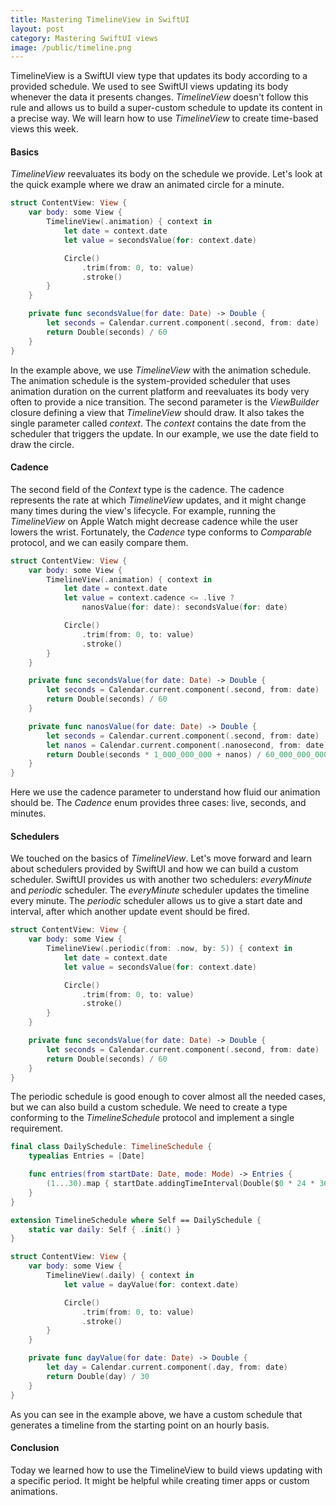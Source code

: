 ```yaml
---
title: Mastering TimelineView in SwiftUI
layout: post
category: Mastering SwiftUI views
image: /public/timeline.png
---
```


TimelineView is a SwiftUI view type that updates its body according to a provided schedule. We used to see SwiftUI views updating its body whenever the data it presents changes. *TimelineView* doesn't follow this rule and allows us to build a super-custom schedule to update its content in a precise way. We will learn how to use *TimelineView* to create time-based views this week.

#### Basics
*TimelineView* reevaluates its body on the schedule we provide. Let's look at the quick example where we draw an animated circle for a minute.

```swift
struct ContentView: View {
    var body: some View {
        TimelineView(.animation) { context in
            let date = context.date
            let value = secondsValue(for: context.date)

            Circle()
                .trim(from: 0, to: value)
                .stroke()
        }
    }

    private func secondsValue(for date: Date) -> Double {
        let seconds = Calendar.current.component(.second, from: date)
        return Double(seconds) / 60
    }
}
```

In the example above, we use *TimelineView* with the animation schedule. The animation schedule is the system-provided scheduler that uses animation duration on the current platform and reevaluates its body very often to provide a nice transition. The second parameter is the *ViewBuilder* closure defining a view that *TimelineView* should draw. It also takes the single parameter called *context*. The *context* contains the date from the scheduler that triggers the update. In our example, we use the date field to draw the circle.

#### Cadence
The second field of the *Context* type is the cadence. The cadence represents the rate at which *TimelineView* updates, and it might change many times during the view's lifecycle. For example, running the *TimelineView* on Apple Watch might decrease cadence while the user lowers the wrist. Fortunately, the *Cadence* type conforms to *Comparable* protocol, and we can easily compare them.

```swift
struct ContentView: View {
    var body: some View {
        TimelineView(.animation) { context in
            let date = context.date
            let value = context.cadence <= .live ?
                nanosValue(for: date): secondsValue(for: date)

            Circle()
                .trim(from: 0, to: value)
                .stroke()
        }
    }

    private func secondsValue(for date: Date) -> Double {
        let seconds = Calendar.current.component(.second, from: date)
        return Double(seconds) / 60
    }

    private func nanosValue(for date: Date) -> Double {
        let seconds = Calendar.current.component(.second, from: date)
        let nanos = Calendar.current.component(.nanosecond, from: date)
        return Double(seconds * 1_000_000_000 + nanos) / 60_000_000_000
    }
}
```

Here we use the cadence parameter to understand how fluid our animation should be. The *Cadence* enum provides three cases: live, seconds, and minutes.

#### Schedulers
We touched on the basics of *TimelineView*. Let's move forward and learn about schedulers provided by SwiftUI and how we can build a custom scheduler. SwiftUI provides us with another two schedulers: *everyMinute* and *periodic* scheduler. The *everyMinute* scheduler updates the timeline every minute. The *periodic* scheduler allows us to give a start date and interval, after which another update event should be fired.

```swift
struct ContentView: View {
    var body: some View {
        TimelineView(.periodic(from: .now, by: 5)) { context in
            let date = context.date
            let value = secondsValue(for: context.date)

            Circle()
                .trim(from: 0, to: value)
                .stroke()
        }
    }

    private func secondsValue(for date: Date) -> Double {
        let seconds = Calendar.current.component(.second, from: date)
        return Double(seconds) / 60
    }
}
```

The periodic schedule is good enough to cover almost all the needed cases, but we can also build a custom schedule. We need to create a type conforming to the *TimelineSchedule* protocol and implement a single requirement.

```swift
final class DailySchedule: TimelineSchedule {
    typealias Entries = [Date]

    func entries(from startDate: Date, mode: Mode) -> Entries {
        (1...30).map { startDate.addingTimeInterval(Double($0 * 24 * 3600)) }
    }
}

extension TimelineSchedule where Self == DailySchedule {
    static var daily: Self { .init() }
}

struct ContentView: View {
    var body: some View {
        TimelineView(.daily) { context in
            let value = dayValue(for: context.date)

            Circle()
                .trim(from: 0, to: value)
                .stroke()
        }
    }

    private func dayValue(for date: Date) -> Double {
        let day = Calendar.current.component(.day, from: date)
        return Double(day) / 30
    }
}
```

As you can see in the example above, we have a custom schedule that generates a timeline from the starting point on an hourly basis.

#### Conclusion
Today we learned how to use the TimelineView to build views updating with a specific period. It might be helpful while creating timer apps or custom animations.
